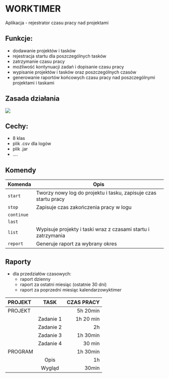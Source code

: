 # WORKTIMER

Aplikacja - rejestrator czasu pracy nad projektami

## Funkcje:
- dodawanie projektów i tasków
- rejestracja startu dla poszczególnych tasków
- zatrzymanie czasu pracy
- możliwość kontynuacji zadań i dopisanie czasu pracy
- wypisanie projektów i tasków oraz poszczególnych czasów
- generowanie raportów końcowych czasu pracy nad poszczególnymi projektami i taskami


## Zasada działania

![](https://user-images.githubusercontent.com/108087334/241393094-2be08aa1-0e01-43b1-9dac-72a38072ee98.png)

  ## Cechy: 
+ 8 klas
+ plik .csv dla logów
+ plik .jar 
+ ....

## Komendy 

| Komenda       | Opis                  |
| ------------- | ------------------------------ |
| `start`      | Tworzy nowy log do projektu i tasku, zapisuje czas startu pracy     |
| `stop`   | Zapisuje czas zakończenia pracy w logu |
| `continue`   |   |
| `last`   | |
   | `list`   | Wypisuje projekty i taski wraz z czasami startu i zatrzymania     |
| `report`   | Generuje raport za wybrany okres  |


## Raporty
- dla przedziałów czasowych: 
   + raport dzienny
   + raport za ostatni miesiąc (ostatnie 30 dni)
   + raport za poprzedni miesiąc kalendarzowyktimer

| PROJEKT  | TASK  | CZAS PRACY |
| :------------ |:---------------:| -----:|
| PROJEKT      |  | 5h 20min |
|      | Zadanie 1        |  1h 20 min |
|  | Zadanie 2      |    2h |
|  | Zadanie 3      |    1h 30min |
|  | Zadanie 4      |   30 min |
| PROGRAM      |  | 1h 30min |
|      | Opis       |  1h   |
|  | Wygląd     |    30min |

